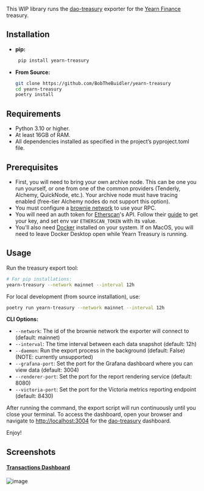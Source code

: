 This WIP library runs the [dao-treasury](https://github.com/BobTheBuidler/dao-treasury) exporter for the [Yearn Finance](https://yearn.fi/) treasury.

## Installation

- **pip:**
  ```bash
   pip install yearn-treasury
  ```

- **From Source:**  
  ```bash
  git clone https://github.com/BobTheBuidler/yearn-treasury
  cd yearn-treasury
  poetry install
  ```

## Requirements
- Python 3.10 or higher.
- At least 16GB of RAM.
- All dependencies installed as specified in the project’s pyproject.toml file.

## Prerequisites

- First, you will need to bring your own archive node. This can be one you run yourself, or one from one of the common providers (Tenderly, Alchemy, QuickNode, etc.). Your archive node must have tracing enabled (free-tier Alchemy nodes do not support this option).
- You must configure a [brownie network](https://eth-brownie.readthedocs.io/en/stable/network-management.html) to use your RPC.
- You will need an auth token for [Etherscan](https://etherscan.io/)'s API. Follow their [guide](https://docs.etherscan.io/etherscan-v2/getting-an-api-key) to get your key, and set env var `ETHERSCAN_TOKEN` with its value.
- You'll also need [Docker](https://www.docker.com/get-started/) installed on your system. If on MacOS, you will need to leave Docker Desktop open while Yearn Treasury is running.

## Usage

Run the treasury export tool:

```bash
# For pip installations:
yearn-treasury --network mainnet --interval 12h
```

For local development (from source installation), use:
```bash
poetry run yearn-treasury --network mainnet --interval 12h
```

**CLI Options:**
- `--network`: The id of the brownie network the exporter will connect to (default: mainnet)
- `--interval`: The time interval between each data snapshot (default: 12h)
- `--daemon`: Run the export process in the background (default: False) (NOTE: currently unsupported)
- `--grafana-port`: Set the port for the Grafana dashboard where you can view data (default: 3004)
- `--renderer-port`: Set the port for the report rendering service (default: 8080)
- `--victoria-port`: Set the port for the Victoria metrics reporting endpoint (default: 8430)

After running the command, the export script will run continuously until you close your terminal.
To access the dashboard, open your browser and navigate to [http://localhost:3004](http://localhost:3004) for the [dao-treasury](https://github.com/BobTheBuidler/dao-treasury) dashboard.

Enjoy!

## Screenshots

#### [Transactions Dashboard](https://bobthebuidler.github.io/yearn-treasury/transactions.html)

![image](https://github.com/user-attachments/assets/4293b62d-827a-4bae-af4f-014c99511f99)
